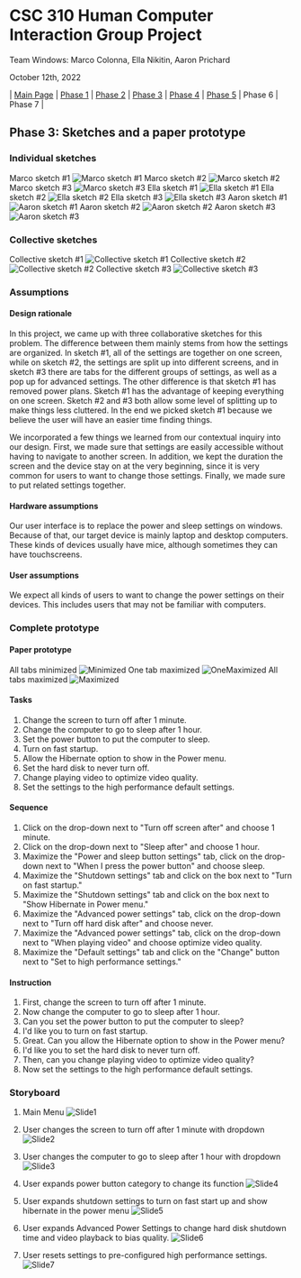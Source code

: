 # CSC 310 Human Computer Interaction Group Project

Team Windows: Marco Colonna, Ella Nikitin, Aaron Prichard

October 12th, 2022

| [Main Page](https://marco-colonna.github.io/csc-310-project) | [Phase 1](https://marco-colonna.github.io/csc-310-project/phase1) | [Phase 2](https://marco-colonna.github.io/csc-310-project/phase2) | [Phase 3](https://marco-colonna.github.io/csc-310-project/phase3) | [Phase 4](https://marco-colonna.github.io/csc-310-project/phase4) | [Phase 5](https://marco-colonna.github.io/csc-310-project/phase5) | Phase 6 | Phase 7 |

## Phase 3: Sketches and a paper prototype

### Individual sketches

Marco sketch #1
![Marco sketch #1](https://user-images.githubusercontent.com/84739957/195435441-c1d56ef9-5a7e-40f9-98e1-784ead15886e.JPG)
Marco sketch #2
![Marco sketch #2](https://user-images.githubusercontent.com/84739957/195435458-3f4f7ea0-88df-4386-a418-106c81a00f20.JPG)
Marco sketch #3
![Marco sketch #3](https://user-images.githubusercontent.com/84739957/195435470-582ca9d6-269a-4519-b465-f3d95713a280.JPG)
Ella sketch #1
![Ella sketch #1](https://user-images.githubusercontent.com/84739957/195435484-7ede8eff-709a-4c46-91be-6acfa78d69ec.jpg)
Ella sketch #2
![Ella sketch #2](https://user-images.githubusercontent.com/84739957/195435497-1945fa0c-35ec-4715-b333-dcf295442f74.jpg)
Ella sketch #3
![Ella sketch #3](https://user-images.githubusercontent.com/84739957/195435510-f863b0a8-f7ed-4143-8b08-e07b321ff467.jpg)
Aaron sketch #1
![Aaron sketch #1](https://user-images.githubusercontent.com/84739957/195435520-d87216c8-eb55-4da1-a2f1-c0a1e7d7d539.jpg)
Aaron sketch #2
![Aaron sketch #2](https://user-images.githubusercontent.com/84739957/195435531-231ec3c7-6dcb-49d0-aaa8-df786cae6b31.jpg)
Aaron sketch #3
![Aaron sketch #3](https://user-images.githubusercontent.com/84739957/195435541-9e52dd89-c421-45b1-95a2-81b0a8ee4637.jpg)

### Collective sketches

Collective sketch #1
![Collective sketch #1](https://user-images.githubusercontent.com/84739957/195435707-b1251261-3690-427d-8565-440eb05e2b91.JPG)
Collective sketch #2
![Collective sketch #2](https://user-images.githubusercontent.com/84739957/195435714-1a649609-e5be-4f76-9276-253870656899.jpg)
Collective sketch #3
![Collective sketch #3](https://user-images.githubusercontent.com/84739957/195435718-9f3408e5-d47a-4951-aef8-d88780ff09b5.jpg)

### Assumptions

#### Design rationale

In this project, we came up with three collaborative sketches for this problem. The difference between them mainly stems from how the settings are organized. In sketch #1, all of the settings are together on one screen, while on sketch #2, the settings are split up into different screens, and in sketch #3 there are tabs for the different groups of settings, as well as a pop up for advanced settings. The other difference is that sketch #1 has removed power plans. Sketch #1 has the advantage of keeping everything on one screen. Sketch #2 and #3 both allow some level of splitting up to make things less cluttered. In the end we picked sketch #1 because we believe the user will have an easier time finding things.

We incorporated a few things we learned from our contextual inquiry into our design. First, we made sure that settings are easily accessible without having to navigate to another screen. In addition, we kept the duration the screen and the device stay on at the very beginning, since it is very common for users to want to change those settings. Finally, we made sure to put related settings together.

#### Hardware assumptions

Our user interface is to replace the power and sleep settings on windows. Because of that, our target device is mainly laptop and desktop computers. These kinds of devices usually have mice, although sometimes they can have touchscreens.

#### User assumptions

We expect all kinds of users to want to change the power settings on their devices. This includes users that may not be familiar with computers.

### Complete prototype

#### Paper prototype

All tabs minimized
![Minimized](https://user-images.githubusercontent.com/84739957/195438303-bef27bed-d405-425b-ab0f-5f57691e4d7d.jpg)
One tab maximized
![OneMaximized](https://user-images.githubusercontent.com/84739957/195438314-f2c70cec-69ea-4304-bd3b-4b459cad23fc.jpg)
All tabs maximized
![Maximized](https://user-images.githubusercontent.com/84739957/195438326-e42752a1-a4af-4e92-b926-4ae3297ad8fb.jpg)

#### Tasks

1. Change the screen to turn off after 1 minute.
2. Change the computer to go to sleep after 1 hour.
3. Set the power button to put the computer to sleep.
4. Turn on fast startup.
5. Allow the Hibernate option to show in the Power menu.
6. Set the hard disk to never turn off.
7. Change playing video to optimize video quality.
8. Set the settings to the high performance default settings.

#### Sequence

1. Click on the drop-down next to "Turn off screen after" and choose 1 minute.
2. Click on the drop-down next to "Sleep after" and choose 1 hour.
3. Maximize the "Power and sleep button settings" tab, click on the drop-down next to "When I press the power button" and choose sleep.
4. Maximize the "Shutdown settings" tab and click on the box next to "Turn on fast startup."
5. Maximize the "Shutdown settings" tab and click on the box next to "Show Hibernate in Power menu."
6. Maximize the "Advanced power settings" tab, click on the drop-down next to "Turn off hard disk after" and choose never.
7. Maximize the "Advanced power settings" tab, click on the drop-down next to "When playing video" and choose optimize video quality.
8. Maximize the "Default settings" tab and click on the "Change" button next to "Set to high performance settings."

#### Instruction

1. First, change the screen to turn off after 1 minute.
2. Now change the computer to go to sleep after 1 hour.
3. Can you set the power button to put the computer to sleep?
4. I'd like you to turn on fast startup.
5. Great. Can you allow the Hibernate option to show in the Power menu?
6. I'd like you to set the hard disk to never turn off.
7. Then, can you change playing video to optimize video quality?
8. Now set the settings to the high performance default settings.

### Storyboard

1. Main Menu
![Slide1](https://user-images.githubusercontent.com/113215701/195474446-705cda2e-9bbe-47b9-ad46-8298068e4a3b.PNG)

2. User changes the screen to turn off after 1 minute with dropdown
![Slide2](https://user-images.githubusercontent.com/113215701/195474458-da58f783-d48d-4bd4-9014-24ef126312fc.PNG)

3. User changes the computer to go to sleep after 1 hour with dropdown
![Slide3](https://user-images.githubusercontent.com/113215701/195474469-a8eb6581-4e60-446f-8fe0-896d9acd1c6b.PNG)

4. User expands power button category to change its function
![Slide4](https://user-images.githubusercontent.com/113215701/195474487-4a9fcb1e-09f0-4fa8-9a01-fbaa1bfb5b5e.PNG)

5. User expands shutdown settings to turn on fast start up and show hibernate in the power menu
![Slide5](https://user-images.githubusercontent.com/113215701/195474508-ed43cdad-a6f7-4d2d-9451-7219c7a23311.PNG)

6. User expands Advanced Power Settings to change hard disk shutdown time and video playback to bias quality.
![Slide6](https://user-images.githubusercontent.com/113215701/195474518-2929555a-f198-4668-88ad-9a2185153f96.PNG)

7. User resets settings to pre-configured high performance settings.
![Slide7](https://user-images.githubusercontent.com/113215701/195474530-c00c62f2-fce5-4d7c-8b4c-96d85c10309c.PNG)
